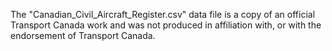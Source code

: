 The "Canadian_Civil_Aircraft_Register.csv" data file is a copy of an official Transport Canada work and was not produced in affiliation with, or with the endorsement of Transport Canada.